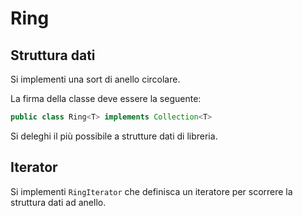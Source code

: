 # Ring

## Struttura dati
Si implementi una sort di anello circolare.

La firma della classe deve essere la seguente:
```java
public class Ring<T> implements Collection<T>
```

Si deleghi il più possibile a strutture dati di libreria.

## Iterator
Si implementi `RingIterator` che definisca un iteratore per scorrere la struttura dati ad anello.